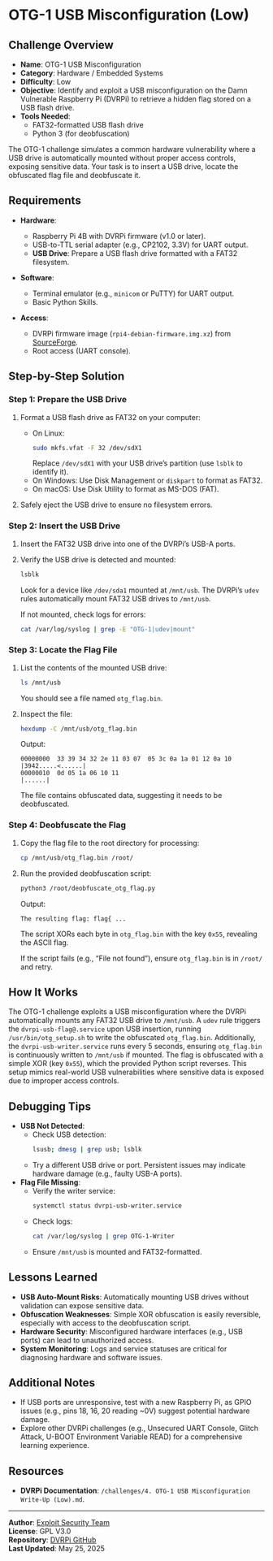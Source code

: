 # OTG-1 USB Misconfiguration (Low)

## Challenge Overview
- **Name**: OTG-1 USB Misconfiguration
- **Category**: Hardware / Embedded Systems
- **Difficulty**: Low
- **Objective**: Identify and exploit a USB misconfiguration on the Damn Vulnerable Raspberry Pi (DVRPi) to retrieve a hidden flag stored on a USB flash drive.
- **Tools Needed**:
  - FAT32-formatted USB flash drive
  - Python 3 (for deobfuscation)

The OTG-1 challenge simulates a common hardware vulnerability where a USB drive is automatically mounted without proper access controls, exposing sensitive data. Your task is to insert a USB drive, locate the obfuscated flag file and deobfuscate it.

## Requirements
- **Hardware**:
  - Raspberry Pi 4B with DVRPi firmware (v1.0 or later).
  - USB-to-TTL serial adapter (e.g., CP2102, 3.3V) for UART output.
  - **USB Drive**: Prepare a USB flash drive formatted with a FAT32 filesystem.

- **Software**:
  - Terminal emulator (e.g., `minicom` or PuTTY) for UART output.
  - Basic Python Skills.
- **Access**:
  - DVRPi firmware image (`rpi4-debian-firmware.img.xz`) from [SourceForge](https://sourceforge.net/projects/dvrpi/files/firmware/rpi4-debian-firmware.img.xz/download).
  - Root access (UART console).

## Step-by-Step Solution

### Step 1: Prepare the USB Drive
1. Format a USB flash drive as FAT32 on your computer:
   - On Linux:
     ```bash
     sudo mkfs.vfat -F 32 /dev/sdX1
     ```
     Replace `/dev/sdX1` with your USB drive’s partition (use `lsblk` to identify it).
   - On Windows: Use Disk Management or `diskpart` to format as FAT32.
   - On macOS: Use Disk Utility to format as MS-DOS (FAT).

2. Safely eject the USB drive to ensure no filesystem errors.

### Step 2: Insert the USB Drive
1. Insert the FAT32 USB drive into one of the DVRPi’s USB-A ports.

2. Verify the USB drive is detected and mounted:
   ```bash
   lsblk
   ```
   Look for a device like `/dev/sda1` mounted at `/mnt/usb`. The DVRPi’s `udev` rules automatically mount FAT32 USB drives to `/mnt/usb`.

   If not mounted, check logs for errors:
   ```bash
   cat /var/log/syslog | grep -E "OTG-1|udev|mount"
   ```

### Step 3: Locate the Flag File
1. List the contents of the mounted USB drive:
   ```bash
   ls /mnt/usb
   ```
   You should see a file named `otg_flag.bin`.

2. Inspect the file:
   ```bash
   hexdump -C /mnt/usb/otg_flag.bin
   ```
   Output:
   ```
   00000000  33 39 34 32 2e 11 03 07  05 3c 0a 1a 01 12 0a 10  |3942.....<......|
   00000010  0d 05 1a 06 10 11                                 |......|
   ```
   The file contains obfuscated data, suggesting it needs to be deobfuscated.

### Step 4: Deobfuscate the Flag
1. Copy the flag file to the root directory for processing:
   ```bash
   cp /mnt/usb/otg_flag.bin /root/
   ```

2. Run the provided deobfuscation script:
   ```bash
   python3 /root/deobfuscate_otg_flag.py
   ```
   Output:
   ```
   The resulting flag: flag{ ... 
   ```
   The script XORs each byte in `otg_flag.bin` with the key `0x55`, revealing the ASCII flag.

   If the script fails (e.g., “File not found”), ensure `otg_flag.bin` is in `/root/` and retry.

## How It Works
The OTG-1 challenge exploits a USB misconfiguration where the DVRPi automatically mounts any FAT32 USB drive to `/mnt/usb`. A `udev` rule triggers the `dvrpi-usb-flag@.service` upon USB insertion, running `/usr/bin/otg_setup.sh` to write the obfuscated `otg_flag.bin`. Additionally, the `dvrpi-usb-writer.service` runs every 5 seconds, ensuring `otg_flag.bin` is continuously written to `/mnt/usb` if mounted. The flag is obfuscated with a simple XOR (key `0x55`), which the provided Python script reverses. This setup mimics real-world USB vulnerabilities where sensitive data is exposed due to improper access controls.

## Debugging Tips
- **USB Not Detected**:
  - Check USB detection:
    ```bash
    lsusb; dmesg | grep usb; lsblk
    ```
  - Try a different USB drive or port. Persistent issues may indicate hardware damage (e.g., faulty USB-A ports).
- **Flag File Missing**:
  - Verify the writer service:
    ```bash
    systemctl status dvrpi-usb-writer.service
    ```
  - Check logs:
    ```bash
    cat /var/log/syslog | grep OTG-1-Writer
    ```
  - Ensure `/mnt/usb` is mounted and FAT32-formatted.

## Lessons Learned
- **USB Auto-Mount Risks**: Automatically mounting USB drives without validation can expose sensitive data.
- **Obfuscation Weaknesses**: Simple XOR obfuscation is easily reversible, especially with access to the deobfuscation script.
- **Hardware Security**: Misconfigured hardware interfaces (e.g., USB ports) can lead to unauthorized access.
- **System Monitoring**: Logs and service statuses are critical for diagnosing hardware and software issues.

## Additional Notes
- If USB ports are unresponsive, test with a new Raspberry Pi, as GPIO issues (e.g., pins 18, 16, 20 reading ~0V) suggest potential hardware damage.
- Explore other DVRPi challenges (e.g., Unsecured UART Console, Glitch Attack, U-BOOT Environment Variable READ) for a comprehensive learning experience.

## Resources
- **DVRPi Documentation**: `/challenges/4. OTG-1 USB Misconfiguration Write-Up (Low).md`.
  
---

**Author**: [Exploit Security Team](https://www.exploitsecurity.io)  
**License**: GPL V3.0  
**Repository**: [DVRPi GitHub](https://github.com/exploitsecurityio/DVRPi)  
**Last Updated**: May 25, 2025
